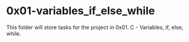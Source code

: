 # 0x01-variables_if_else_while
This folder will store tasks for the project in 0x01. C - Variables, if, else, while.
